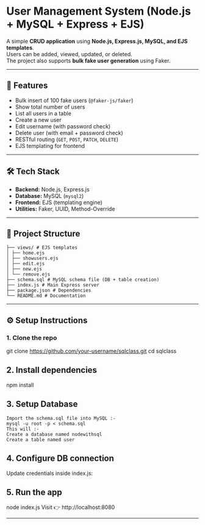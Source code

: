 # User Management System (Node.js + MySQL + Express + EJS)

A simple **CRUD application** using **Node.js, Express.js, MySQL, and EJS templates**.  
Users can be added, viewed, updated, or deleted.  
The project also supports **bulk fake user generation** using Faker.

---

## 🚀 Features
- Bulk insert of 100 fake users (`@faker-js/faker`)
- Show total number of users
- List all users in a table
- Create a new user
- Edit username (with password check)
- Delete user (with email + password check)
- RESTful routing (`GET`, `POST`, `PATCH`, `DELETE`)
- EJS templating for frontend

---

## 🛠️ Tech Stack
- **Backend:** Node.js, Express.js
- **Database:** MySQL (`mysql2`)
- **Frontend:** EJS (templating engine)
- **Utilities:** Faker, UUID, Method-Override

---

## 📂 Project Structure
```
├── views/ # EJS templates
│ ├── home.ejs
│ ├── showusers.ejs
│ ├── edit.ejs
│ ├── new.ejs
│ └── remove.ejs
├── schema.sql # MySQL schema file (DB + table creation)
├── index.js # Main Express server
├── package.json # Dependencies
└── README.md # Documentation
```

---

## ⚙️ Setup Instructions

### 1. Clone the repo
git clone https://github.com/your-username/sqlclass.git
cd sqlclass
## 2. Install dependencies
npm install
## 3. Setup Database
```
Import the schema.sql file into MySQL :-
mysql -u root -p < schema.sql
This will :-
Create a database named nodewithsql
Create a table named user
```
## 4. Configure DB connection
Update credentials inside index.js:
## 5. Run the app
node index.js
Visit 👉 http://localhost:8080

---

